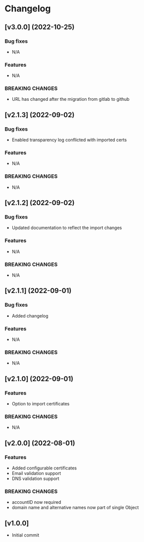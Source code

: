 # Changelog

## [v3.0.0] (2022-10-25)

### Bug fixes

- N/A

### Features

- N/A

### BREAKING CHANGES

- URL has changed after the migration from gitlab to github

## [v2.1.3] (2022-09-02)

### Bug fixes

- Enabled transparency log conflicted with imported certs

### Features

- N/A

### BREAKING CHANGES

- N/A

## [v2.1.2] (2022-09-02)

### Bug fixes

- Updated documentation to reflect the import changes

### Features

- N/A

### BREAKING CHANGES

- N/A

## [v2.1.1] (2022-09-01)

### Bug fixes

- Added changelog

### Features

- N/A

### BREAKING CHANGES

- N/A

## [v2.1.0] (2022-09-01)

### Features

- Option to import certificates

### BREAKING CHANGES

- N/A

## [v2.0.0] (2022-08-01)

### Features

- Added configurable certificates
- Email validation support
- DNS validation support

### BREAKING CHANGES

- accountID now required
- domain name and alternative names now part of single Object

## [v1.0.0]

- Initial commit
